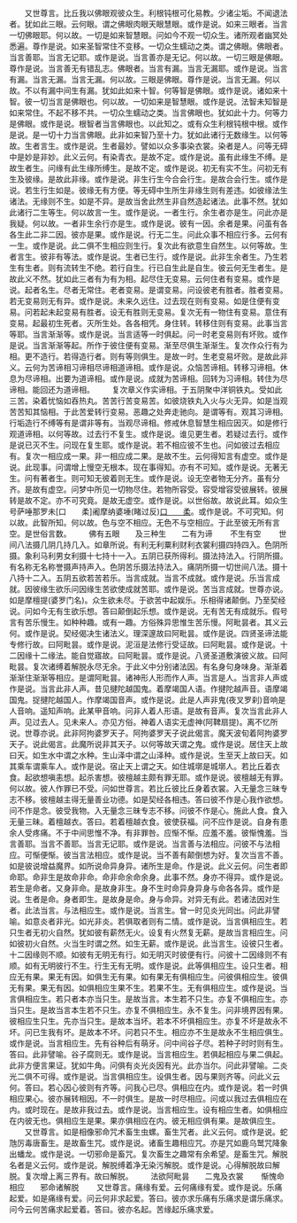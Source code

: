 <!-- { "loadSidebar": true } -->
　　又世尊言。比丘我以佛眼观彼众生。利根钝根可化易教。少诸尘垢。不闻退法者。犹如此三眼。云何眼。谓之佛眼肉眼天眼慧眼。或作是说。如来三眼者。当言一切佛眼耶。何以故。一切是如来智慧眼。问如今不观一切众生。诸所观者幽冥处悉遍。尊作是说。如来圣智常住不变移。一切众生蠕动之类。谓之佛眼。佛眼者。当言善耶。当言无记耶。或作是说。当言善亦是无记。何以故。一切三眼是佛眼。尊作是说。当言善无有错乱志。佛眼者。当言有漏。当言无漏耶。或作是说。当言有漏。当言无漏。当言无漏。何以故。三眼是佛眼。尊作是说。当言无漏。何以故。不以有漏中间生有漏。犹如此如来十智。何等智是佛眼。或作是说。诸如来十智。彼一切当言是佛眼也。何以故。一切如来是智慧眼。或作是说。法智未知智是如来常住。不起不移不共。一切众生蠕动之类。当言佛眼也。犹如此十力。何等力是佛眼。或作是说。根智者当言佛眼也。以此知之。或有众生利根钝根中根。或作是说。是一切十力当言佛眼。此非如来智乃至十力。犹如此诸行无数缘生。以何等故。生者言生。或作是说。生者最妙。譬如以众多事染衣裳。染者是人。问等无碍中是妙是非妙。此义云何。有染青衣。是故不定。或作是说。虽有此缘生不缚。是故生者生。问缘有此生缘所缚生。是故不定。或作是说。初无有实不生。问初无有生及彼缘。是故此非缘。或作是说。非生行生今合会行生。是故合会行生。或作是说。若生行生如是。彼缘无有方便。等无碍中生所生非缘生则有差违。如彼缘法生诸法。无缘则不生。如是不异。是故当舍此然生非自然造起诸法。此事不然。犹如此诸行二生等生。何以故言一生。或作是说。一者生行。余生者亦是生。问此亦是我疑。何以故。一者非生余行亦是生。或作是说。彼有一因。余者是果。问虽有各各生此二非二因。彼亦是果。或作是说。行无二生。问此众事不相应行多。云何有一生。或作是说。此二俱不生相应则生行。复次此有欲意生自然生。以何等故。生者言生。彼非有等法。或作是说。生者已生行。或作是说。此非生余者生。乃生若生有生者。则有流转生不绝。若行自生。行已自生此是自生。彼云何无生者生。是故此义不然。犹如此三者有为有为相。起尽住无变易。云何住者有变易。或作是说。起者名生。尽者无常住。老者变易。是谓变易。问设彼老有胜者。胜者变易。若无变易则无有异。或作是说。未来久远住。过去现在则有变易。如是住便有变易。问若起未起变易有胜者。设无有胜则无变易。复次无有一物住有变易。意住有变易。起最初生死者。灭所生处。各各相凭。身住转。转移住则有变易。此事当言等耶。当言渐渐等。或作是说。当言适等一时俱起。问一时老变易则有坏败。或作是说。当言渐渐等起。所作于彼住便有变易。渐至尽俱生渐渐生。复次作众行有为相。更不造行。若得造行者。则有等则俱生。是故一时。生老变易坏败。是故此非义。云何为苦谛相习谛相尽谛相道谛相。或作是说。众恼苦谛相。转移习谛相。休息为尽谛相。出要为道谛相。或作是说。成就为苦谛相。回转为习谛相。转住为尽谛相。能回还为道谛相。
　　复次章义作实谛相。于五阴聚中洋铜铁丸。受如此三苦。染着忧恼如吞热丸。苦苦行苦变易苦。如彼烧铁丸入火与火无异。如是当观苦苦知其恼相。于此苦爱转行变易。恶趣之处奔走驰向。是谓等有。观其习谛相。行垢造行不缚等有是谓非等有。当观尽谛相。修戒休息智慧生相应因灭。如是修行观道谛相。以何等故。过去行不复生。或作是说。谁见更生者。若疑过去行。或作是说已灭不生。问现在复生耶。或作是说。若不相应彼不生也。问如彼过去相应有。复次一相应成一果。非一相应成二果。是故不生。云何得知言有虚空。或作是说。此现事。问谓增上慢空无根本。现在事得知。亦有不可知。或作是说。无著无生。问有著者生。则可知无彼着则无生。或作是说。设无空者物无分齐。虽有分齐。是故有虚空。问梦中所见一切物尽住。若物所容受。容受增容受彼展转。彼展转是故不定。亦不可究竟。是故无虚空。或作是说。以世俗故。故说此耳。如众生号萨唾那罗未[口　　柔]阇摩纳婆埵(睹过反)[口　　柔](奴流反)。或作是说。不可究知。何以故。此智所知。何以故。色与空不相应。无色不与空相应。于此至彼无所有言空。是世俗言数。
　　佛有五眼　　及三种生　　二有为谛
　　不生有空
　　世间八法摄几阴几持几入。如章所说。有利无利粟利财利衣裳利摄四持四入。色阴所摄。象利马利男女利摄十七持十一入。五阴已获所得利。摄法持法入。行阴所摄。有名称无名称誉摄声持声入。色阴苦乐摄法持法入。痛阴所摄一切世间八法。摄十八持十二入。五阴五欲若苦若乐。当言成就。当言不成就。或作是说。乐当言成就。因彼缘生欲乐问因缘生苦欲使成就苦耶。或作是说。苦当言成就。世尊亦说。如是摩檀提(婆罗门名)。众生欲未尽。于欲苦中起娱乐。乐相得诸颠倒。乃至契经说。问如今无有生欲乐想。答曰颠倒起乐想。或作是说。无有苦无有成就乐。假号言有苦乐慢生。如种种趣。或有一趣。方俗殊异思惟生苦乐慢。阿毗昙者。其义云何。或作是说。契经偈决生诸法义。理深邃故曰阿毗昙。或作是说。四贤圣谛法能专修行故。曰阿毗昙。或作是说。泥洹是法修行受证故。曰阿毗昙。或作是说。十二因缘十二缘法。能自觉寤故。曰阿毗昙。或作是说。八贤圣道敷演彼义故。曰阿毗昙。复次诸缚着解脱永尽无余。于此义中分别诸法因。有名身句身味身。渐渐着渐渐住渐渐等相应。是谓阿毗昙。诸神形人形而作人声。当言是人。当言非人声或作是说。当言此非人声。昔见揵陀越国鬼。着摩竭国人语。作揵陀越声音。语摩竭国鬼。捉揵陀越国人。作摩竭国音声。或作是说。此是人声非鬼(夜叉罗刹)音响是人音响。遥知声响。此某甲音响。问非人着人形语。是故有音声。复次当言此非人声。见过去人。见未来人。亦见方俗。神着人语实无虚神(阿鞞扇提)。离不忆所说。世尊亦说。此非阿拘婆罗天子。阿拘婆罗天子说此偈言。魔天波旬着阿拘婆罗天子。说此偈言。此魔所说非其天子。以何等故天谓之鬼。或作是说。居住天上故曰天。如生水中谓之水种。生山泽中谓之山泽种。或作是说。生至天上故曰天。如其乘车谓乘车人。或作是说。宿止天上谓之天。如住城墎是城墎人。若比丘着衣食。起欲想嗔恚想。起杀害想。彼檀越主颇有罪无耶。或作是说。彼檀越无有罪。何以故。彼人作罪已不受。问如世尊言。若比丘彼比丘身着衣裳。入无量念三昧专志不移。彼檀越主得无量善业功德。如是契经各相违。答曰彼不作是心我作欲想。问不作是念。彼受我物。入无量念三昧专志不移。问彼不作是心。施此人食。食入无量三昧。着檀越衣。答曰。若着檀越衣食。彼使获福。问不应作是说。自身有患余人受疼痛。不于中间思惟不净。有非罪咎。应惭不惭。应羞不羞。彼惭愧羞。当言善耶。当言不善耶。当言无记耶。或作是说。当言善与法相应。问彼不与法相应。可惭便惭。彼当言法相应。或作是说。当不善有颠倒想为好。复次当言不善。如是彼说增益魔界。如所说命异身异。诸所生是命。作是说。此义云何。问生者即命耶。命非生是故命非命。命非命余命余身。此事不然。身亦不得异。或作是说。若生是命者。又身非命。是故身非生。身不生时命异身异身与命各各异。或作是说。生者是命。身者即生。是故身是命。身与命异。对异无有此。若诸法因对生者。此法当言。与法相应生。或作是说。当言生。曾一时见炎光同出。问此非譬喻。如意炎者非光。如光非炎。若俱取者则有二情。或作是说。当言俱相应生。若只生者无初火自然。犹如彼有薪然无火。设复有火然复无薪。是故当言相应生。问如彼初火自然。火当生时谓之然。如生无薪。或作是说。此当言生。设彼只生者。十二因缘则不顺。如彼有无明无有行。如无明灭时彼便有行。问彼十二因缘则不有顺。如有无明彼行不生。行生无有无明。或作是说。此等俱相应生。设只生者。相应无有果。果无有因。如俱生无有果。如有果无有俱相应生。问彼俱相应生。彼俱无有果。果无有因。如俱相应生果不生。若果不生。无有俱相应生。或作是说。当言俱相应生。若只者本亦当只生。是故当言。本生若不只生。亦复不俱相应生。亦当只生。是故当言本生若不只生。亦复不俱相应生。永不复生。问非境界因有果。彼相应生只生。先亦当只生。是故本当坏。若本不坏俱相应生。亦复不坏是故永不坏。问已生我有坏。是故本不坏。问若只不生。相应亦不生是故永不生相应俱生。或作是说。当言相应生。先有谷种后有萌牙。问中间谷子尽。若种子时时则有生。答曰。此非譬喻。谷子腐则无。或作是说。当言相应生。若俱起相应与果二俱起。此非方便言果证。犹如牛角。问俱有炎光炎因有光。此亦当尔。问此非譬喻。二炎光二俱不可得。或作是说。当言俱相应生。设俱生者。因与果则齐等。问此义云何。答曰。若心因心彼则有齐等。问我心已尽。俱相应在内。或作是说。若一时俱相应果心。彼亦展转相因。不一时俱生。是故一时尽相应。问或以我过去俱相应在内。或时现在。是故非我过去。或作是说。当言相应生。设有相应生者。如俱相应在内彼无也。俱相应生是果。果亦俱相应在内。彼无相应俱有果。是故俱应生。
　　又世尊言。如是相像邪命咒术畜生虫螺。畜生咒者。此义云何。或作是说。蛇虺厉毒唐畜生。是故畜生咒。或作是说。诸畜生趣相应咒。亦是咒如鹿乌鹫咒降象出蟠龙。或作是说。一切邪命是畜咒。复次畜生之趣常有余希望。是畜生咒。解脱名者是义云何。或作是说。解脱缚着净无染污解脱。或作是说。心得解脱故曰解脱。复次增上离三界有。故曰解脱。
　　法欲阿毗昙　　二鬼及衣裳
　　惭愧命相应　　邪命诸解脱
　　又世尊言。痛缘有爱。云何痛缘有爱。或作是说。乐痛起爱。如是痛缘有爱。问云何非求起爱。答曰。彼亦求乐痛有乐痛求是谓乐痛求。问今云何苦痛求起爱着。答曰。彼亦名起。苦缘起乐痛求爱。
